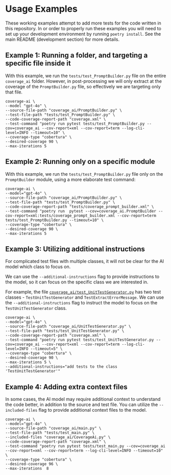 # Usage Examples
These working examples attempt to add more tests for the code written in this repository. In or order to properly run these examples you will need to set up your development environment by running `poetry install`. See the main README (development section) for more details.

## Example 1: Running a folder, and targeting a specific file inside it
With this example, we run the `tests/test_PromptBuilder.py` file on the entire `coverage_ai` folder.
However, in post-processing we will only extract at the coverage of the `PromptBuilder.py` file, so effectively we are targeting only that file.

```shell
coverage-ai \
--model "gpt-4o" \
--source-file-path "coverage_ai/PromptBuilder.py" \
--test-file-path "tests/test_PromptBuilder.py" \
--code-coverage-report-path "coverage.xml" \
--test-command "poetry run pytest tests/test_PromptBuilder.py --cov=coverage_ai --cov-report=xml --cov-report=term --log-cli-level=INFO --timeout=10" \
--coverage-type "cobertura" \
--desired-coverage 90 \
--max-iterations 5
```

## Example 2: Running only on a specific module

With this example, we run the `tests/test_PromptBuilder.py` file only on the `PromptBuilder` module, using a more elaborate test command:
```shell
coverage-ai \
--model="gpt-4o" \
--source-file-path "coverage_ai/PromptBuilder.py" \
--test-file-path "tests/test_PromptBuilder.py" \
--code-coverage-report-path "tests/coverage_prompt_builder.xml" \
--test-command "poetry run  pytest --cov=coverage_ai.PromptBuilder --cov-report=xml:tests/coverage_prompt_builder.xml --cov-report=term tests/test_PromptBuilder.py --timeout=10" \
--coverage-type "cobertura" \
--desired-coverage 90 \
--max-iterations 5
```

## Example 3: Utilizing additional instructions
For complicated test files with multiple classes, it will not be clear for the AI model which class to focus on.

We can use the `--additional-instructions` flag to provide instructions to the model, so it can focus on the specific class we are interested in.

For example, the file [`coverage_ai/test_UnitTestGenerator.py`](../tests/test_UnitTestGenerator.py) has two test classes - `TestUnitTestGenerator` and `TestExtractErrorMessage`.
We can use the `--additional-instructions` flag to instruct the model to focus on the `TestUnitTestGenerator` class.

```shell
coverage-ai \
--model="gpt-4o" \
--source-file-path "coverage_ai/UnitTestGenerator.py" \
--test-file-path "tests/test_UnitTestGenerator.py" \
--code-coverage-report-path "coverage.xml" \
--test-command "poetry run pytest tests/test_UnitTestGenerator.py --cov=coverage_ai --cov-report=xml --cov-report=term --log-cli-level=INFO --timeout=5" \
--coverage-type "cobertura" \
--desired-coverage 90 \
--max-iterations 5 \
--additional-instructions="add tests to the class 'TestUnitTestGenerator'"
```

## Example 4: Adding extra context files
In some cases, the AI model may require additional context to understand the code better, in addition to the source and test file.
You can utilize the `--included-files` flag to provide additional context files to the model.

```shell
coverage-ai \
--model="gpt-4o" \
--source-file-path "coverage_ai/main.py" \
--test-file-path "tests/test_main.py" \
--included-files "coverage_ai/CoverageAi.py" \
--code-coverage-report-path "coverage.xml" \
--test-command "poetry run pytest tests/test_main.py --cov=coverage_ai --cov-report=xml --cov-report=term --log-cli-level=INFO --timeout=10" \
--coverage-type "cobertura" \
--desired-coverage 96 \
--max-iterations  8
```

